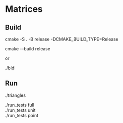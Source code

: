 # Matrices
## Build
cmake -S . -B release -DCMAKE_BUILD_TYPE=Release 

cmake --build release

or 

./bld 
## Run
./triangles 

./run_tests full \
./run_tests unit \
./run_tests point 
